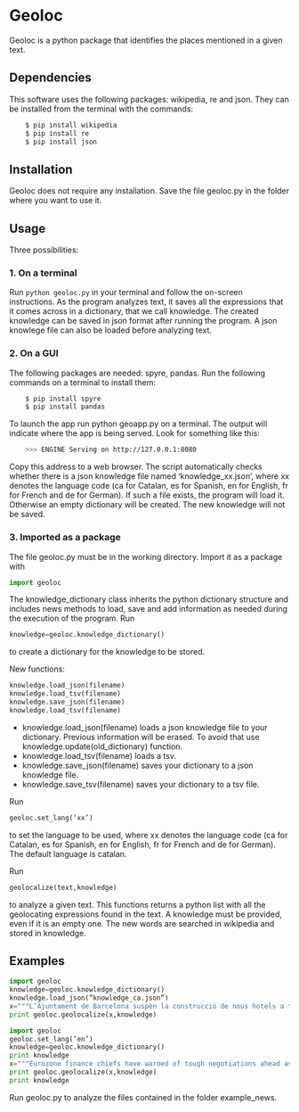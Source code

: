 Geoloc
=========

Geoloc is a python package that identifies the places mentioned in a given text.

Dependencies
----
This software uses the following packages: wikipedia, re and json. They can be installed from the terminal with the commands:

```bash
	$ pip install wikipedia
	$ pip install re
	$ pip install json
```

Installation
----
Geoloc does not require any installation. Save the file geoloc.py in the folder where you want to use it.


Usage
----
Three possibilities:

### 1. On a terminal ###
Run ```python geoloc.py``` in your terminal and follow the on-screen instructions. As the program analyzes text, it saves all the expressions that it comes across in a dictionary, that we call knowledge. The created knowledge can be saved in json format after running the program. A json knowlege file can also be loaded before analyzing text.

### 2. On a GUI ###

The following packages are needed: spyre, pandas. Run the following commands on a terminal to install them:
```bash
	$ pip install spyre
	$ pip install pandas
```

To launch the app run python geoapp.py on a terminal. The output will indicate where the app is being served. Look for something like this:
```bash
	>>> ENGINE Serving on http://127.0.0.1:8080
```
Copy this address to a web browser. The script automatically checks whether there is a json knowledge file named ‘knowledge_xx.json’, where xx denotes the language code (ca for Catalan, es for Spanish, en for English, fr for French and de for German). If such a file exists, the program will load it. Otherwise an empty dictionary will be created. The new knowledge will not be saved.

### 3. Imported as a package ###

The file geoloc.py must be in the working directory. Import it as a package with
```python
import geoloc
```

The knowledge_dictionary class inherits the python dictionary structure and includes news methods to load, save and add information as needed during the execution of the program. Run
```python
knowledge=geoloc.knowledge_dictionary()
```
to create a dictionary for the knowledge to be stored.

New functions:
```python
knowledge.load_json(filename)
knowledge.load_tsv(filename)
knowledge.save_json(filename)
knowledge.load_tsv(filename)
```
- knowledge.load_json(filename) loads a json knowledge file to your dictionary. Previous information will be erased. To avoid that use knowledge.update(old_dictionary) function.
- knowledge.load_tsv(filename) loads a tsv.
- knowledge.save_json(filename) saves your dictionary to a json knowledge file.
- knowledge.save_tsv(filename) saves your dictionary to a tsv file.

Run
```python
geoloc.set_lang(‘xx’)
```
to set the language to be used, where xx denotes the language code (ca for Catalan, es for Spanish, en for English, fr for French and de for German). The default language is catalan.

Run
```python
geolocalize(text,knowledge)
```
to analyze a given text. This functions returns a python list with all the geolocating expressions found in the text. A knowledge must be provided, even if it is an empty one. The new words are searched in wikipedia and stored in knowledge.



Examples
----

```python
import geoloc
knowledge=geoloc.knowledge_dictionary()
knowledge.load_json(“knowledge_ca.json”)
x="""L’Ajuntament de Barcelona suspèn la construcció de nous hotels a tota la ciutat."""
print geoloc.geolocalize(x,knowledge)
```

```python
import geoloc
geoloc.set_lang(‘en’)
knowledge=geoloc.knowledge_dictionary()
print knowledge
x="""Eurozone finance chiefs have warned of tough negotiations ahead as they meet to decide whether Greece's new reform proposals merit a third debt bailout."""
print geoloc.geolocalize(x,knowledge)
print knowledge
```

Run geoloc.py to analyze the files contained in the folder example_news.
